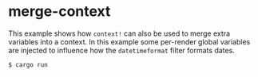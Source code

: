 # merge-context

This example shows how `context!` can also be used to merge extra variables
into a context.  In this example some per-render global variables are injected to influence how the `datetimeformat` filter formats dates.

```console
$ cargo run
```
